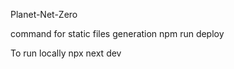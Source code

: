 Planet-Net-Zero



command for static files generation
npm run deploy

To run locally
npx next dev     